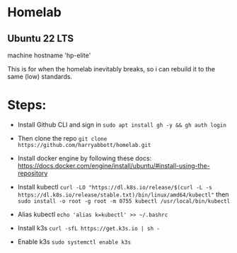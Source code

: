 # Homelab
## Ubuntu 22 LTS
machine hostname 'hp-elite'

This is for when the homelab inevitably breaks, so i can rebuild it to the same (low) standards.


# Steps:

- Install Github CLI and sign in `sudo apt install gh -y && gh auth login`

- Then clone the repo `git clone https://github.com/harryabbott/homelab.git`

- Install docker engine by following these docs: https://docs.docker.com/engine/install/ubuntu/#install-using-the-repository

- Install kubectl `curl -LO "https://dl.k8s.io/release/$(curl -L -s https://dl.k8s.io/release/stable.txt)/bin/linux/amd64/kubectl"` then `sudo install -o root -g root -m 0755 kubectl /usr/local/bin/kubectl`

- Alias kubectl `echo 'alias k=kubectl' >> ~/.bashrc`

- Install k3s `curl -sfL https://get.k3s.io | sh -`

- Enable k3s `sudo systemctl enable k3s`

